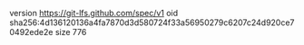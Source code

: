 version https://git-lfs.github.com/spec/v1
oid sha256:4d136120136a4fa7870d3d580724f33a56950279c6207c24d920ce70492ede2e
size 776
